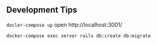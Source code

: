 ## Development Tips

`docler-compose up`
open http://localhost:3001/


```
docker-compose exec server rails db:create db:migrate
```

